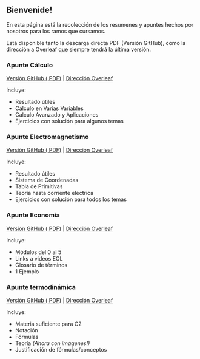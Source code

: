 ## Bienvenide!

En esta página está la recolección de los resumenes y apuntes hechos por nosotros para los ramos que cursamos. 

Está disponible tanto la descarga directa PDF (Versión GitHub), como la dirección a Overleaf que siempre tendrá la última versión.


### Apunte Cálculo

[Versión GitHub (.PDF)](https://github.com/SirCrocker/Le-Touffe/releases/download/v5.11.20/Apunte_Calculo.pdf) | 
[Dirección Overleaf](https://es.overleaf.com/read/zgqpccknccbh)

Incluye:
- Resultado útiles 
- Cálculo en Varias Variables
- Calculo Avanzado y Aplicaciones
- Ejercicios con solución para algunos temas

### Apunte Electromagnetismo

[Versión GitHub (.PDF)](https://github.com/SirCrocker/Le-Touffe/releases/download/v5.11.20/Apunte_Electro.21.34.37.pdf) | 
[Dirección Overleaf](https://es.overleaf.com/read/jgrbxgybxdvb)

Incluye:
- Resultado útiles 
- Sistema de Coordenadas
- Tabla de Primitivas
- Teoría hasta corriente eléctrica
- Ejercicios con solución para todos los temas

### Apunte Economía

[Versión GitHub (.PDF)](https://github.com/SirCrocker/Le-Touffe/releases/download/v5.11.20/Apunte_Econo.pdf) | 
[Dirección Overleaf](https://www.overleaf.com/read/bhgfgpwdxwhf)

Incluye:
- Módulos del 0 al 5
- Links a videos EOL
- Glosario de términos
- 1 Ejemplo

### Apunte termodinámica

[Versión GitHub (.PDF)](https://github.com/SirCrocker/Le-Touffe/releases/download/v5.11.20/Termodinamica.pdf) | 
[Dirección Overleaf](https://www.overleaf.com/read/fjkwbxggwtvs)

Incluye:
- Materia suficiente para C2
- Notación
- Fórmulas
- Teoría _(Ahora con imágenes!)_
- Justificación de fórmulas/conceptos
